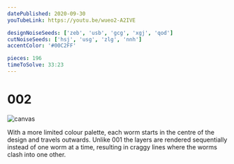 ```yaml
---
datePublished: 2020-09-30
youTubeLink: https://youtu.be/wueo2-A2IVE

designNoiseSeeds: ['zeb', 'usb', 'gcg', 'xgj', 'qod']
cutNoiseSeeds: ['hsj', 'usg', 'zlg', 'nnh']
accentColor: '#00C2FF'

pieces: 196
timeToSolve: 33:23
---
```


# 002

![canvas](https://res.cloudinary.com/abstract-puzzles/image/upload/w_2000/002_zeb-usb-gcg-xgj-qod_hsj-usg-zlg-nnh?raw=true)

With a more limited colour palette, each worm starts in the centre of the design and travels outwards. Unlike 001 the layers are rendered sequentially instead of one worm at a time, resulting in craggy lines where the worms clash into one other.
